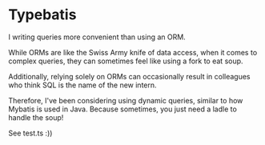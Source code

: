 # Typebatis

I writing queries more convenient than using an ORM.

While ORMs are like the Swiss Army knife of data access, when it comes to complex queries, they can sometimes feel like using a fork to eat soup.

Additionally, relying solely on ORMs can occasionally result in colleagues who think SQL is the name of the new intern.

Therefore, I've been considering using dynamic queries, similar to how Mybatis is used in Java. Because sometimes, you just need a ladle to handle the soup!


See test.ts :))